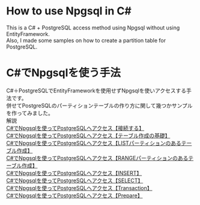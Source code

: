 # How to use Npgsql in C#
This is a C# + PostgreSQL access method using Npgsql without using EntityFramework.    
Also, I made some samples on how to create a partition table for PostgreSQL.  

# C#でNpgsqlを使う手法
C#＋PostgreSQLでEntityFrameworkを使用せずNpgsqlを使いアクセスする手法です。  
併せてPostgreSQLのパーティションテーブルの作り方に関して幾つかサンプルを作ってみました。  
解説  
[C#でNpgsqlを使ってPostgreSQLへアクセス【接続する】](https://nabehiro-soft.com/entry/2021/08/31/113706)  
[C#でNpgsqlを使ってPostgreSQLへアクセス【テーブル作成の基礎】](https://nabehiro-soft.com/entry/2021/09/02/175156)  
[C#でNpgsqlを使ってPostgreSQLへアクセス【LISTパーティションのあるテーブル作成】](https://nabehiro-soft.com/entry/2021/09/03/104430)  
[C#でNpgsqlを使ってPostgreSQLへアクセス【RANGEパーティションのあるテーブル作成】](https://nabehiro-soft.com/entry/2021/09/06/155619)  
[C#でNpgsqlを使ってPostgreSQLへアクセス【INSERT】](https://nabehiro-soft.com/entry/2021/09/08/183614)  
[C#でNpgsqlを使ってPostgreSQLへアクセス【SELECT】](https://nabehiro-soft.com/entry/2021/09/14/121941)  
[C#でNpgsqlを使ってPostgreSQLへアクセス【Transaction】](https://nabehiro-soft.com/entry/2021/09/21/111141)  
[C#でNpgsqlを使ってPostgreSQLへアクセス【Prepare】](https://nabehiro-soft.com/entry/2021/09/24/180933)  
